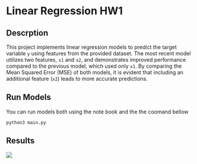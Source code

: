 
# Linear Regression HW1

## Descrption

This project implements linear regression models to predict the target variable `y` using features from the provided dataset. The most recent model utilizes two features, `x1` and `x2`, and demonstrates improved performance compared to the previous model, which used only `x1`. By comparing the Mean Squared Error (MSE) of both models, it is evident that including an additional feature (`x2`) leads to more accurate predictions. 

## Run Models

You can run models both using the note book and the the coomand bellow
```
python3 main.py
```
## Results

![](results/output.png)